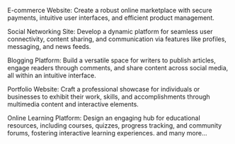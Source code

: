 E-commerce Website: Create a robust online marketplace with secure payments, intuitive user interfaces, and efficient product management.

Social Networking Site: Develop a dynamic platform for seamless user connectivity, content sharing, and communication via features like profiles, messaging, and news feeds.

Blogging Platform: Build a versatile space for writers to publish articles, engage readers through comments, and share content across social media, all within an intuitive interface.

Portfolio Website: Craft a professional showcase for individuals or businesses to exhibit their work, skills, and accomplishments through multimedia content and interactive elements.

Online Learning Platform: Design an engaging hub for educational resources, including courses, quizzes, progress tracking, and community forums, fostering interactive learning experiences.
 and many more...
